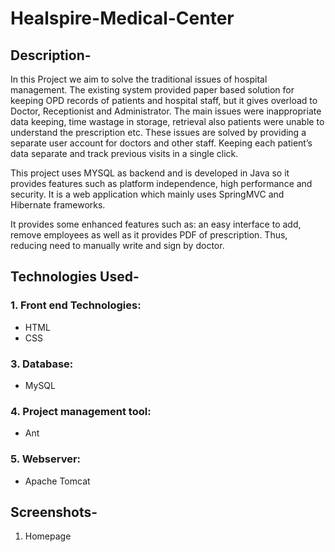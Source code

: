 # Healspire-Medical-Center
## Description-
   In this Project we aim to solve the traditional issues of hospital management. The existing system provided paper based solution for keeping OPD records of patients and hospital staff, but it gives overload to Doctor, Receptionist and Administrator.  The main issues were inappropriate data keeping, time wastage in storage, retrieval also patients were unable to understand the prescription etc. These issues are solved by providing a separate user account for doctors and other staff. Keeping each patient’s data separate and track previous visits in a single click. 
   
   This project uses MYSQL as backend and is developed in Java so it provides features such as platform independence, high performance and security. It is a web application which mainly uses SpringMVC and Hibernate frameworks. 
   
   It provides some enhanced features such as: an easy interface to add, remove employees as well as it provides PDF of prescription. Thus, reducing need to manually write  and  sign  by doctor.  <br>
## Technologies Used-
### 1. Front end Technologies:
  - HTML
  - CSS
  
### 3. Database:
  - MySQL
  
### 4. Project management tool:
  - Ant
  
### 5. Webserver:
  - Apache Tomcat

  ## Screenshots-
  1. Homepage
